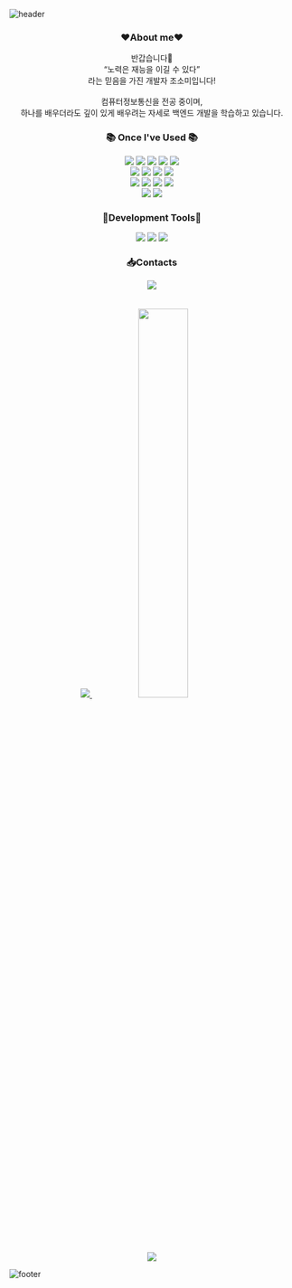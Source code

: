 ![header](https://capsule-render.vercel.app/api?type=Cylinder&color=auto&width=100&height=100&section=header&text=Welcom!%20somi's%20GitHub&fontSize=40&animation=blinking)

<h3 align="center">❤️About me❤️</h3>
<p align="center">
    반갑습니다👐 <br>
    “노력은 재능을 이길 수 있다” <br>
    라는 믿음을 가진 개발자 조소미입니다! <br><br>
    컴퓨터정보통신을 전공 중이며, <br>
    하나를 배우더라도 깊이 있게 배우려는 자세로 백엔드 개발을 학습하고 있습니다.
</p>

<h3 align="center">📚 Once I've Used 📚</h3>
  <div align=center> 
    <!-- 프론트 툴 -->
   <img src="https://img.shields.io/badge/html-E34F24?style=for-the-badge&logo=html&logoColor=white">
   <img src="https://img.shields.io/badge/css-1572B6?style=for-the-badge&logo=css&logoColor=white">
   <img src="https://img.shields.io/badge/noded.js-339933?style=for-the-badge&logo=node.js&logoColor=white">
   <img src="https://img.shields.io/badge/react-61DAFB?style=for-the-badge&logo=react&logoColor=white">
   <img src="https://img.shields.io/badge/javascript-F7DF1E?style=for-the-badge&logo=javascript&logoColor=white">
   <br>
    <!-- 백엔트 툴 -->
    <img src="https://img.shields.io/badge/java-007396?style=for-the-badge&logo=java&logoColor=white">
    <img src="https://img.shields.io/badge/spring-6DB33F?style=for-the-badge&logo=spring&logoColor=white">
    <img src="https://img.shields.io/badge/springboot-6DB33F?style=for-the-badge&logo=springboot&logoColor=white">
    <img src="https://img.shields.io/badge/gradle-02303A?style=for-the-badge&logo=gradle&logoColor=white">
    <br>
    <img src="https://img.shields.io/badge/apachetomcat-F8DC75?style=for-the-badge&logo=apachetomcat&logoColor=white"> 
    <img src="https://img.shields.io/badge/mysql-4479A1?style=for-the-badge&logo=mysql&logoColor=white"> 
    <img src="https://img.shields.io/badge/thymeleaf-005F0F?style=for-the-badge&logo=thymeleaf&logoColor=white">
    <img src="https://img.shields.io/badge/oracle-f80000?style=for-the-badge&logo=oracle&logoColor=white">
    <br>
    <!-- 버전 관리 툴 -->
    <img src="https://img.shields.io/badge/git-F05032?style=for-the-badge&logo=git&logoColor=white">
    <img src="https://img.shields.io/badge/github-181717?style=for-the-badge&logo=github&logoColor=white">

  <!-- 개발 도구 -->
<h3 align="center">🔨Development Tools🔨</h3>
  <img src="https://img.shields.io/badge/intellijidea-000000?style=for-the-badge&logo=intellijidea&logoColor=white">
  <img src="https://img.shields.io/badge/visualstudiocode-007ACC?style=for-the-badge&logo=visualstudiocode&logoColor=white">
  <img src="https://img.shields.io/badge/DBeaver-1F305F?style=for-the-badge&logo=DBeaver&logoColor=white">
  </div>

  <!-- 연락툴 -->
<h3 align="center">📥Contacts</h3> 
  <div align="center"><img src="https://img.shields.io/badge/jolh999@gmail.com-white?style=flat&logo=Gmail"/></a></div>
<br>
<br>
    
 <div align="center">
  <a href="s" style="margin-right: 10px;">
    <img src="https://github-readme-stats.vercel.app/api/top-langs/?username=somi9954&exclude_repo=somi9954.github.io&layout=compact&theme=tokyonight" />
  </a>

  <a href="s" style="margin-left: 10px;">
    <img src="https://github-readme-stats.vercel.app/api?username=somi9954&theme=tokyonight&show_icons=true" width="42%" />
  </a>
</div>
<br>

 <p align="center">
   <a href="https://hits.seeyoufarm.com"><img src="https://hits.seeyoufarm.com/api/count/incr/badge.svg?url=https%3A%2F%2Fgithub.com%2Fsomi9954%2Fhit-counter&count_bg=%23D4EF43&title_bg=%23050505&icon=&icon_color=%23E7E7E7&title=hits&edge_flat=true"/></a>
 </p>
 



![footer](https://capsule-render.vercel.app/api?type=waving&color=auto&width=100&height=100&section=footer)
 
